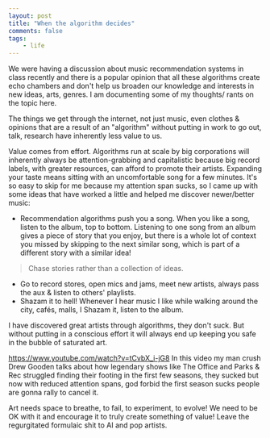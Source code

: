 ```yaml
---
layout: post
title: "When the algorithm decides"
comments: false
tags:
    - life
---
```


We were having a discussion about music recommendation systems in class recently and there is a popular opinion that all these algorithms create echo chambers and don't help us broaden our knowledge and interests in new ideas, arts, genres. I am documenting some of my thoughts/ rants on the topic here.

The things we get through the internet, not just music, even clothes & opinions that are a result of an "algorithm" without putting in work to go out, talk, research have inherently less value to us. 

Value comes from effort. Algorithms run at scale by big corporations will inherently always be attention-grabbing and capitalistic because big record labels, with greater resources, can afford to promote their artists. Expanding your taste means sitting with an uncomfortable song for a few minutes. It's so easy to skip for me because my attention span sucks, so I came up with some ideas that have worked a little and helped me discover newer/better music:

- Recommendation algorithms push you a song. When you like a song, listen to the album, top to bottom. Listening to one song from an album gives a piece of story that you enjoy, but there is a whole lot of context you missed by skipping to the next similar song, which is part of a different story with a similar idea! 
> Chase stories rather than a collection of ideas.
- Go to record stores, open mics and jams, meet new artists, always pass the aux & listen to others' playlists.
- Shazam it to hell! Whenever I hear music I like while walking around the city, cafés, malls, I Shazam it, listen to the album.


I have discovered great artists through algorithms, they don't suck. But without putting in a conscious effort it will always end up keeping you safe in the bubble of saturated art.


<https://www.youtube.com/watch?v=tCvbX_i-jG8> In this video my man crush Drew Gooden talks about how legendary shows like The Office and Parks & Rec struggled finding their footing in the first few seasons, they sucked but now with reduced attention spans, god forbid the first season sucks people are gonna rally to cancel it.

Art needs space to breathe, to fail, to experiment, to evolve! We need to be OK with it and encourage it to truly create something of value! Leave the regurgitated formulaic shit to AI and pop artists.